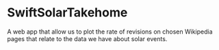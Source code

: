 # SwiftSolarTakehome
A web app that allow us to plot the rate of revisions on chosen Wikipedia pages that relate to the data we have about solar events.
